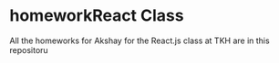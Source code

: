 # homeworkReact Class
All the homeworks for Akshay for the React.js class at TKH are in this repositoru
